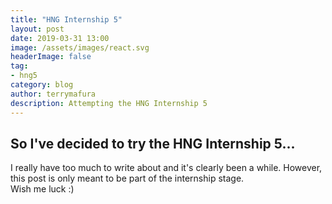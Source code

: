 ```yaml
---
title: "HNG Internship 5"
layout: post
date: 2019-03-31 13:00
image: /assets/images/react.svg
headerImage: false
tag:
- hng5
category: blog
author: terrymafura
description: Attempting the HNG Internship 5
---
```


## So I've decided to try the HNG Internship 5...
I really have too much to write about and it's clearly been a while. However, this post is only meant to be part of the internship stage.  
Wish me luck :)

